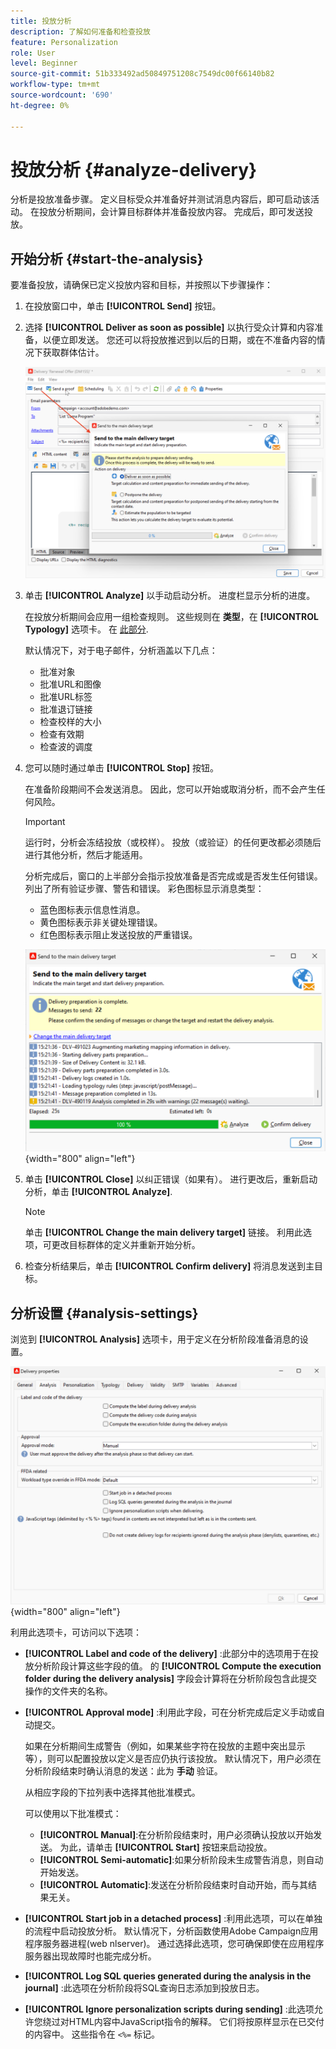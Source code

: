 ```yaml
---
title: 投放分析
description: 了解如何准备和检查投放
feature: Personalization
role: User
level: Beginner
source-git-commit: 51b333492ad50849751208c7549dc00f66140b82
workflow-type: tm+mt
source-wordcount: '690'
ht-degree: 0%

---
```


# 投放分析 {#analyze-delivery}

分析是投放准备步骤。 定义目标受众并准备好并测试消息内容后，即可启动该活动。 在投放分析期间，会计算目标群体并准备投放内容。 完成后，即可发送投放。

## 开始分析 {#start-the-analysis}

要准备投放，请确保已定义投放内容和目标，并按照以下步骤操作：

1. 在投放窗口中，单击 **[!UICONTROL Send]** 按钮。
1. 选择 **[!UICONTROL Deliver as soon as possible]** 以执行受众计算和内容准备，以便立即发送。 您还可以将投放推迟到以后的日期，或在不准备内容的情况下获取群体估计。

   ![](assets/delivery-analysis-start.png)

1. 单击 **[!UICONTROL Analyze]** 以手动启动分析。 进度栏显示分析的进度。

   在投放分析期间会应用一组检查规则。 这些规则在 **类型**，在 **[!UICONTROL Typology]** 选项卡。 在 [此部分](../../automation/campaign-opt/campaign-typologies.md).

   默认情况下，对于电子邮件，分析涵盖以下几点：

   * 批准对象
   * 批准URL和图像
   * 批准URL标签
   * 批准退订链接
   * 检查校样的大小
   * 检查有效期
   * 检查波的调度


1. 您可以随时通过单击 **[!UICONTROL Stop]** 按钮。

   在准备阶段期间不会发送消息。 因此，您可以开始或取消分析，而不会产生任何风险。

   >[!IMPORTANT]
   >
   >运行时，分析会冻结投放（或校样）。 投放（或验证）的任何更改都必须随后进行其他分析，然后才能适用。

   分析完成后，窗口的上半部分会指示投放准备是否完成或是否发生任何错误。 列出了所有验证步骤、警告和错误。 彩色图标显示消息类型：

   * 蓝色图标表示信息性消息。
   * 黄色图标表示非关键处理错误。
   * 红色图标表示阻止发送投放的严重错误。

   ![](assets/delivery-analysis-results.png){width="800" align="left"}

1. 单击 **[!UICONTROL Close]** 以纠正错误（如果有）。 进行更改后，重新启动分析，单击 **[!UICONTROL Analyze]**.

   >[!NOTE]
   >
   >单击 **[!UICONTROL Change the main delivery target]** 链接。 利用此选项，可更改目标群体的定义并重新开始分析。

1. 检查分析结果后，单击 **[!UICONTROL Confirm delivery]** 将消息发送到主目标。


## 分析设置 {#analysis-settings}

浏览到 **[!UICONTROL Analysis]** 选项卡，用于定义在分析阶段准备消息的设置。

![](assets/delivery-properties-analysis-tab.png){width="800" align="left"}

利用此选项卡，可访问以下选项：

* **[!UICONTROL Label and code of the delivery]** :此部分中的选项用于在投放分析阶段计算这些字段的值。 的 **[!UICONTROL Compute the execution folder during the delivery analysis]** 字段会计算将在分析阶段包含此提交操作的文件夹的名称。

* **[!UICONTROL Approval mode]** :利用此字段，可在分析完成后定义手动或自动提交。

   如果在分析期间生成警告（例如，如果某些字符在投放的主题中突出显示等），则可以配置投放以定义是否应仍执行该投放。 默认情况下，用户必须在分析阶段结束时确认消息的发送：此为 **手动** 验证。

   从相应字段的下拉列表中选择其他批准模式。

   可以使用以下批准模式：

   * **[!UICONTROL Manual]**:在分析阶段结束时，用户必须确认投放以开始发送。 为此，请单击 **[!UICONTROL Start]** 按钮来启动投放。
   * **[!UICONTROL Semi-automatic]**:如果分析阶段未生成警告消息，则自动开始发送。
   * **[!UICONTROL Automatic]**:发送在分析阶段结束时自动开始，而与其结果无关。

* **[!UICONTROL Start job in a detached process]** :利用此选项，可以在单独的流程中启动投放分析。 默认情况下，分析函数使用Adobe Campaign应用程序服务器进程(web nlserver)。 通过选择此选项，您可确保即使在应用程序服务器出现故障时也能完成分析。
* **[!UICONTROL Log SQL queries generated during the analysis in the journal]** :此选项在分析阶段将SQL查询日志添加到投放日志。
* **[!UICONTROL Ignore personalization scripts during sending]** :此选项允许您绕过对HTML内容中JavaScript指令的解释。 它们将按原样显示在已交付的内容中。 这些指令在 `<%=` 标记。


